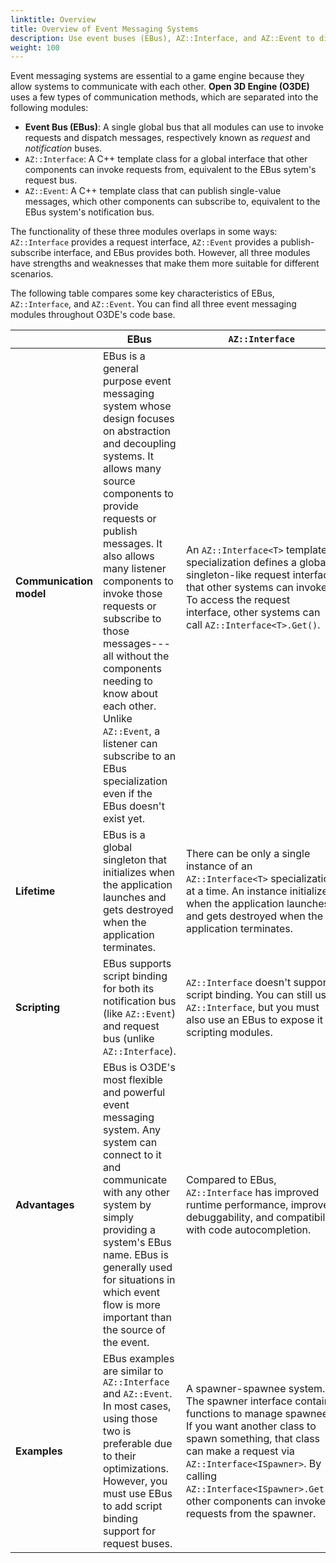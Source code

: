 ```yaml
---
linktitle: Overview
title: Overview of Event Messaging Systems
description: Use event buses (EBus), AZ::Interface, and AZ::Event to dispatch messages between systems in Open 3D Engine (O3DE). 
weight: 100
---
```


Event messaging systems are essential to a game engine because they allow systems to communicate with each other. **Open 3D Engine (O3DE)** uses a few types of communication methods, which are separated into the following modules: 

- **Event Bus (EBus)**: A single global bus that all modules can use to invoke requests and dispatch messages, respectively known as *request* and *notification* buses.
- `AZ::Interface`: A C++ template class for a global interface that other components can invoke requests from, equivalent to the EBus sytem's request bus.
- `AZ::Event`: A C++ template class that can publish single-value messages, which other components can subscribe to, equivalent to the EBus system's notification bus.

The functionality of these three modules overlaps in some ways: `AZ::Interface` provides a request interface, `AZ::Event` provides a publish-subscribe interface, and EBus provides both. However, all three modules have strengths and weaknesses that make them more suitable for different scenarios.

The following table compares some key characteristics of EBus, `AZ::Interface`, and `AZ::Event`. You can find all three event messaging modules throughout O3DE's code base.

| | EBus | `AZ::Interface` | `AZ::Event` |
| --- | --- | --- | --- |
| **Communication model** |  EBus is a general purpose event messaging system whose design focuses on abstraction and decoupling systems. It allows many source components to provide requests or publish messages. It also allows many listener components to invoke those requests or subscribe to those messages---all without the components needing to know about each other. Unlike `AZ::Event`, a listener can subscribe to an EBus specialization even if the EBus doesn't exist yet. | An `AZ::Interface<T>` template specialization defines a global singleton-like request interface that other systems can invoke. To access the request interface, other systems can call `AZ::Interface<T>.Get()`. | `AZ::Event` events are defined as members of a component. As such, other components must have a reference to the component to subscribe to the event. To listen and process an event, subscriber components must implement a handler. A single handler can connect to only one event, but an event can have multiple handlers.<br><br>Some patterns for cross-entity communication include:<ul><li>Exposing the `AZ::Event` to an `AZ::Interface`.</li><li>Calling `SceneQuery()` and `AZ::IVisibility` to get a reference to the entity.</li></ul> |
| **Lifetime** | EBus is a global singleton that initializes when the application launches and gets destroyed when the application terminates. | There can be only a single instance of an `AZ::Interface<T>` specialization at a time. An instance initializes when the application launches and gets destroyed when the application terminates. | There can be many instances of an `AZ::Event<T>` specialization. Each instance must be attached to a component. An instance initializes when the component is created and gets destroyed when the component is destroyed. |
| **Scripting** | EBus supports script binding for both its notification bus (like `AZ::Event`) and request bus (unlike `AZ::Interface`). | `AZ::Interface` doesn't support script binding. You can still use `AZ::Interface`, but you must also use an EBus to expose it to scripting modules. | `AZ::Event` supports script binding. |
| **Advantages** | EBus is O3DE's most flexible and powerful event messaging system. Any system can connect to it and communicate with any other system by simply providing a system's EBus name. EBus is generally used for situations in which event flow is more important than the source of the event. | Compared to EBus, `AZ::Interface` has improved runtime performance, improved debuggability, and compatibility with code autocompletion. | Compared to EBus, `AZ::Event` has improved runtime performance, allows simpler syntax to implement, uses fewer files, and removes aggregate interfaces where a handler cares only about a subset of events. |
| **Examples** | EBus examples are similar to `AZ::Interface` and `AZ::Event`. In most cases, using those two is preferable due to their optimizations. However, you must use EBus to add script binding support for request buses. | A spawner-spawnee system. The spawner interface contains functions to manage spawnees. If you want another class to spawn something, that class can make a request via  `AZ::Interface<ISpawner>`. By calling `AZ::Interface<ISpawner>.Get()`, other components can invoke requests from the spawner. | In the networking layer, when a remote procedure call (RPC) is sent, it signals an `AZ::Event<NetworkEntityRpcMessage&>`. Then, a connected handler listens for that signal change and processes the `NetworkEntityRpcMessage`. |
